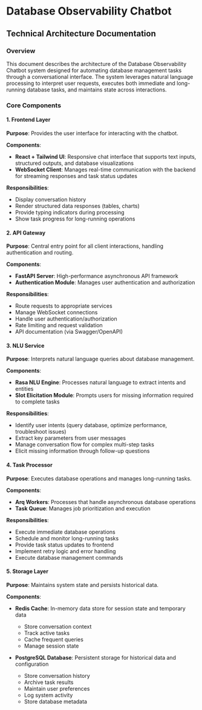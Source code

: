 # Database Observability Chatbot
## Technical Architecture Documentation

### Overview
This document describes the architecture of the Database Observability Chatbot system designed for automating database management tasks through a conversational interface. The system leverages natural language processing to interpret user requests, executes both immediate and long-running database tasks, and maintains state across interactions.

### Core Components

#### 1. Frontend Layer
**Purpose**: Provides the user interface for interacting with the chatbot.

**Components**:
- **React + Tailwind UI**: Responsive chat interface that supports text inputs, structured outputs, and database visualizations
- **WebSocket Client**: Manages real-time communication with the backend for streaming responses and task status updates

**Responsibilities**:
- Display conversation history
- Render structured data responses (tables, charts)
- Provide typing indicators during processing
- Show task progress for long-running operations

#### 2. API Gateway
**Purpose**: Central entry point for all client interactions, handling authentication and routing.

**Components**:
- **FastAPI Server**: High-performance asynchronous API framework
- **Authentication Module**: Manages user authentication and authorization

**Responsibilities**:
- Route requests to appropriate services
- Manage WebSocket connections
- Handle user authentication/authorization
- Rate limiting and request validation
- API documentation (via Swagger/OpenAPI)

#### 3. NLU Service
**Purpose**: Interprets natural language queries about database management.

**Components**:
- **Rasa NLU Engine**: Processes natural language to extract intents and entities
- **Slot Elicitation Module**: Prompts users for missing information required to complete tasks

**Responsibilities**:
- Identify user intents (query database, optimize performance, troubleshoot issues)
- Extract key parameters from user messages
- Manage conversation flow for complex multi-step tasks
- Elicit missing information through follow-up questions

#### 4. Task Processor
**Purpose**: Executes database operations and manages long-running tasks.

**Components**:
- **Arq Workers**: Processes that handle asynchronous database operations
- **Task Queue**: Manages job prioritization and execution

**Responsibilities**:
- Execute immediate database operations
- Schedule and monitor long-running tasks
- Provide task status updates to frontend
- Implement retry logic and error handling
- Execute database management commands

#### 5. Storage Layer
**Purpose**: Maintains system state and persists historical data.

**Components**:
- **Redis Cache**: In-memory data store for session state and temporary data
  - Store conversation context
  - Track active tasks
  - Cache frequent queries
  - Manage session state
  
- **PostgreSQL Database**: Persistent storage for historical data and configuration
  - Store conversation history
  - Archive task results
  - Maintain user preferences
  - Log system activity
  - Store database metadata
